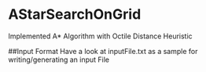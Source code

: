 # AStarSearchOnGrid
Implemented A* Algorithm with Octile Distance Heuristic

##Input Format
Have a look at inputFile.txt as a sample for writing/generating an input File
